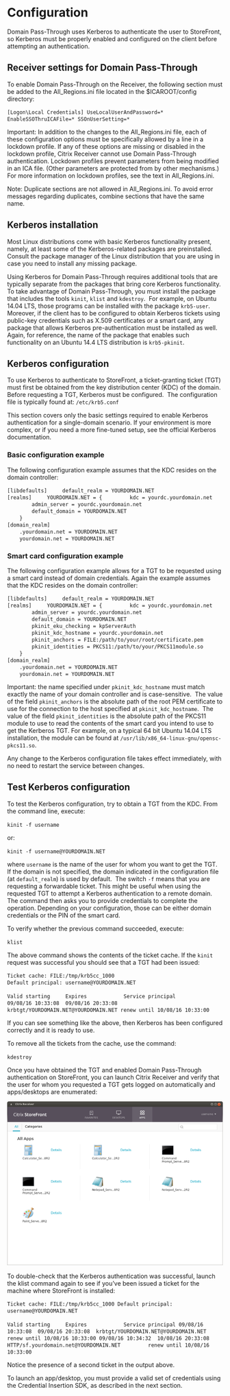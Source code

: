# Configuration

Domain Pass-Through uses Kerberos to authenticate the user to StoreFront, so Kerberos must be properly enabled and configured on the client before attempting an authentication.

## Receiver settings for Domain Pass-Through

To enable Domain Pass-Through on the Receiver, the following section must be added to the All_Regions.ini file located in the $ICAROOT/config directory:

```
[Logon\Local Credentials] UseLocalUserAndPassword=* EnableSSOThruICAFile=* SSOnUserSetting=*
```

Important: In addition to the changes to the All_Regions.ini file, each of these configuration options must be specifically allowed by a line in a lockdown profile. If any of these options are missing or disabled in the lockdown profile, Citrix Receiver cannot use Domain Pass-Through authentication. Lockdown profiles prevent parameters from being modified in an ICA file. (Other parameters are protected from by other mechanisms.) For more information on lockdown profiles, see the text in All\_Regions.ini.

Note: Duplicate sections are not allowed in All\_Regions.ini. To avoid error messages regarding duplicates, combine sections that have the same name.

## Kerberos installation

Most Linux distributions come with basic Kerberos functionality present, namely, at least some of the Kerberos-related packages are preinstalled. Consult the package manager of the Linux distribution that you are using in case you need to install any missing package.

Using Kerberos for Domain Pass-Through requires additional tools that are typically separate from the packages that bring core Kerberos functionality. To take advantage of Domain Pass-Through, you must install the package that includes the tools `kinit`, `klist` and `kdestroy`.
 For example, on Ubuntu 14.04 LTS, those programs can be installed with the package `krb5-user`.
 Moreover, if the client has to be configured to obtain Kerberos tickets using public-key credentials such as X.509 certificates or a smart card, any package that allows Kerberos pre-authentication must be installed as well. Again, for reference, the name of the package that enables such functionality on an Ubuntu 14.4 LTS distribution is `krb5-pkinit`.

## Kerberos configuration

To use Kerberos to authenticate to StoreFront, a ticket-granting ticket (TGT) must first be obtained from the key distribution center (KDC) of the domain.
Before requesting a TGT, Kerberos must be configured.
 The configuration file is typically found at: `/etc/krb5.conf`

This section covers only the basic settings required to enable Kerberos authentication for a single-domain scenario. If your environment is more complex, or if you need a more fine-tuned setup, see the official Kerberos documentation.

### Basic configuration example

The following configuration example assumes that the KDC resides on the domain controller:

```
[libdefaults]     default_realm = YOURDOMAIN.NET
[realms]     YOURDOMAIN.NET = {         kdc = yourdc.yourdomain.net
        admin_server = yourdc.yourdomain.net
        default_domain = YOURDOMAIN.NET
    }
[domain_realm]
    .yourdomain.net = YOURDOMAIN.NET
    yourdomain.net = YOURDOMAIN.NET
```

### Smart card configuration example

The following configuration example allows for a TGT to be requested using a smart card instead of domain credentials. Again the example assumes that the KDC resides on the domain controller:

```
[libdefaults]     default_realm = YOURDOMAIN.NET
[realms]     YOURDOMAIN.NET = {         kdc = yourdc.yourdomain.net
        admin_server = yourdc.yourdomain.net
        default_domain = YOURDOMAIN.NET
        pkinit_eku_checking = kpServerAuth
        pkinit_kdc_hostname = yourdc.yourdomain.net
        pkinit_anchors = FILE:/path/to/your/root/certificate.pem
        pkinit_identities = PKCS11:/path/to/your/PKCS11module.so
    }
[domain_realm]
    .yourdomain.net = YOURDOMAIN.NET
    yourdomain.net = YOURDOMAIN.NET
```

Important: the name specified under `pkinit_kdc_hostname` must match exactly the name of your domain controller and is case-sensitive.
 The value of the field `pkinit_anchors` is the absolute path of the root PEM certificate to use for the connection to the host specified at `pkinit_kdc_hostname`.
 The value of the field `pkinit_identities` is the absolute path of the PKCS11 module to use to read the contents of the smart card you intend to use to get the Kerberos TGT. For example, on a typical 64 bit Ubuntu 14.04 LTS installation, the module can be found at `/usr/lib/x86_64-linux-gnu/opensc-pkcs11.so`.

Any change to the Kerberos configuration file takes effect immediately, with no need to restart the service between changes.

## Test Kerberos configuration

To test the Kerberos configuration, try to obtain a TGT from the KDC. From the command line, execute:

`kinit -f username`

or:

`kinit -f username@YOURDOMAIN.NET`

where `username` is the name of the user for whom you want to get the TGT. If the domain is not specified, the domain indicated in the configuration file (at `default_realm`) is used by default.
 The switch `-f` means that you are requesting a forwardable ticket. This might be useful when using the requested TGT to attempt a Kerberos authentication to a remote domain.
 The command then asks you to provide credentials to complete the operation. Depending on your configuration, those can be either domain credentials or the PIN of the smart card.

To verify whether the previous command succeeded, execute:

`klist`

The above command shows the contents of the ticket cache. If the `kinit` request was successful you should see that a TGT had been issued:

```
Ticket cache: FILE:/tmp/krb5cc_1000
Default principal: username@YOURDOMAIN.NET

Valid starting     Expires            Service principal
09/08/16 10:33:08  09/08/16 20:33:08  krbtgt/YOURDOMAIN.NET@YOURDOMAIN.NET renew until 10/08/16 10:33:00
```

If you can see something like the above, then Kerberos has been configured correctly and it is ready to use.

To remove all the tickets from the cache, use the command:

`kdestroy`



Once you have obtained the TGT and enabled Domain Pass-Through authentication on StoreFront, you can launch Citrix Receiver and verify that the user for whom you requested a TGT gets logged on automatically and apps/desktops are enumerated:

![](./storefront-home.png)

To double-check that the Kerberos authentication was successful, launch the klist command again to see if you’ve been issued a ticket for the machine where StoreFront is installed:

```
Ticket cache: FILE:/tmp/krb5cc_1000 Default principal: username@YOURDOMAIN.NET

Valid starting     Expires            Service principal 09/08/16 10:33:08  09/08/16 20:33:08  krbtgt/YOURDOMAIN.NET@YOURDOMAIN.NET         renew until 10/08/16 10:33:00 09/08/16 10:34:32  10/08/16 20:33:08  HTTP/sf.yourdomain.net@YOURDOMAIN.NET         renew until 10/08/16 10:33:00
```

Notice the presence of a second ticket in the output above.

To launch an app/desktop, you must provide a valid set of credentials using the Credential Insertion SDK, as described in the next section.










